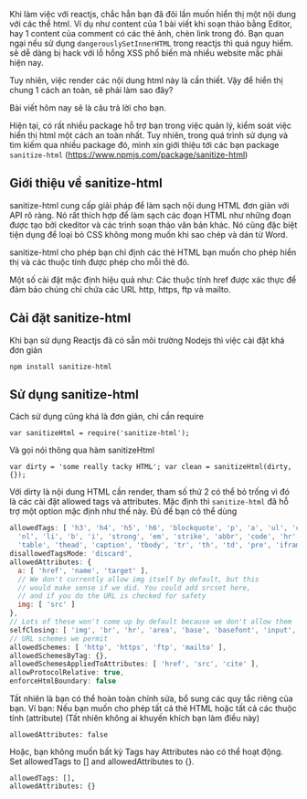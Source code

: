 Khi làm việc với reactjs, chắc hẳn bạn đã đôi lần muốn hiển thị một nội dung với các thể html. Ví dụ như content của 1 bài viết khi soạn thảo bằng Editor,
hay 1 content của comment có các thẻ ảnh, chèn link trong đó. Bạn quan ngại nếu sử dụng ``dangerouslySetInnerHTML`` trong reactjs thì quá nguy hiểm. 
sẽ dễ dàng bị hack với lỗ hổng XSS phổ biến mà nhiều website mắc phải hiện nay.

Tuy nhiên, việc render các nội dung html này là cần thiết. Vậy để hiển thị chung 1 cách an toàn, sẽ phải làm sao đây?

Bài viết hôm nay sẽ là câu trả lời cho bạn.

Hiện tại, có rất nhiều package hỗ trợ bạn trong việc quản lý, kiểm soát việc hiển thị html một cách an toàn nhất. Tuy nhiên, trong quá trình sử dụng và tìm kiếm qua nhiều package đó, mình xin giới thiệu tới các bạn package ``sanitize-html`` (https://www.npmjs.com/package/sanitize-html)

## Giới thiệu về sanitize-html
sanitize-html cung cấp giải pháp để làm sạch nội dung HTML đơn giản với API rõ ràng. Nó rất thích hợp để làm sạch các đoạn HTML như những đoạn được tạo bởi ckeditor và các trình soạn thảo văn bản khác. Nó cũng đặc biệt tiện dụng để loại bỏ CSS không mong muốn khi sao chép và dán từ Word.


sanitize-html cho phép bạn chỉ định các thẻ HTML bạn muốn cho phép hiển thị và các thuộc tính được phép cho mỗi thẻ đó.

Một số cài đặt mặc định hiệu quả như: Các thuộc tính href được xác thực để đảm bảo chúng chỉ chứa các URL http, https, ftp và mailto. 

## Cài đặt sanitize-html

Khi bạn sử dụng Reactjs đã có sẵn môi trường Nodejs thì việc cài đặt khá đơn giản

``npm install sanitize-html``

## Sử dụng sanitize-html

Cách sử dụng cũng khá là đơn giản, chỉ cần require

``var sanitizeHtml = require('sanitize-html');``

Và gọi nói thông qua hàm sanitizeHtml
 
``var dirty = 'some really tacky HTML';
var clean = sanitizeHtml(dirty, {});``

Với dirty là nội dung HTML cần render, tham số thứ 2 có thể bỏ trống vì đó là các cài đặt allowed tags và attributes. 
Mặc định thì ``sanitize-html`` đã hỗ trợ một option mặc định như thế này. Đủ để bạn có thể dùng

```javascript
allowedTags: [ 'h3', 'h4', 'h5', 'h6', 'blockquote', 'p', 'a', 'ul', 'ol',
  'nl', 'li', 'b', 'i', 'strong', 'em', 'strike', 'abbr', 'code', 'hr', 'br', 'div',
  'table', 'thead', 'caption', 'tbody', 'tr', 'th', 'td', 'pre', 'iframe' ],
disallowedTagsMode: 'discard',
allowedAttributes: {
  a: [ 'href', 'name', 'target' ],
  // We don't currently allow img itself by default, but this
  // would make sense if we did. You could add srcset here,
  // and if you do the URL is checked for safety
  img: [ 'src' ]
},
// Lots of these won't come up by default because we don't allow them
selfClosing: [ 'img', 'br', 'hr', 'area', 'base', 'basefont', 'input', 'link', 'meta' ],
// URL schemes we permit
allowedSchemes: [ 'http', 'https', 'ftp', 'mailto' ],
allowedSchemesByTag: {},
allowedSchemesAppliedToAttributes: [ 'href', 'src', 'cite' ],
allowProtocolRelative: true,
enforceHtmlBoundary: false
```

Tất nhiên là bạn có thể hoàn toàn chỉnh sửa, bổ sung các quy tắc riêng của bạn.
Ví bạn: Nếu bạn muốn cho phép tất cả thẻ  HTML hoặc tất cả các thuộc tính (attribute) (Tất nhiên không ai khuyến khích bạn làm điều này)

```allowedTags: false,
allowedAttributes: false
```

Hoặc, bạn không muốn bất kỳ Tags hay Attributes nào có thể hoạt động. Set allowedTags to [] and allowedAttributes to {}.

```
allowedTags: [],
allowedAttributes: {}
```
